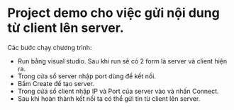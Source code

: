 # Project demo cho việc gửi nội dung từ client lên server.
Các bước chạy chương trình:
- Run bằng visual studio. Sau khi run sẽ có 2 form là server và client hiện ra.
- Trong cửa sổ server nhập port dùng để kết nối.
- Bấm Create để tạo server.
- Trong cửa sổ client nhập IP và Port của server vào và nhấn Connect.
- Sau khi hoàn thành kết nối ta có thể gửi tin từ client lên server.
